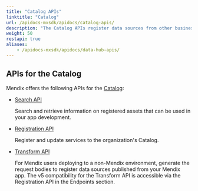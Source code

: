```yaml
---
title: "Catalog APIs"
linktitle: "Catalog"
url: /apidocs-mxsdk/apidocs/catalog-apis/
description: "The Catalog APIs register data sources from other business applications."
weight: 50
restapi: true
aliases:
    - /apidocs-mxsdk/apidocs/data-hub-apis/
---
```


## APIs for the Catalog

Mendix offers the following APIs for the [Catalog](/catalog/): 

* [Search API](/apidocs-mxsdk/apidocs/search-api/)
  
  Search and retrieve information on registered assets that can be used in your app development.

* [Registration API](/apidocs-mxsdk/apidocs/registration-api/)
  
  Register and update services to the organization's Catalog.

* [Transform API](/apidocs-mxsdk/apidocs/registration-api/#transform-api)
  
  For Mendix users deploying to a non-Mendix environment, generate the request bodies to register data sources published from your Mendix app. The v5 compatibility for the Transform API is accessible via the Registration API in the Endpoints section. 
